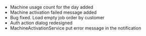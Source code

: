 <ul>
    <li>Machine usage count for the day added</li>
    <li>Machine activation failed message added</li>
    <li>Bug fixed. Load empty job order by customer</li>
    <li>Auth action dialog redesigned</li>
    <li>MachineActivationService put error message in the notification</li>
</ul>